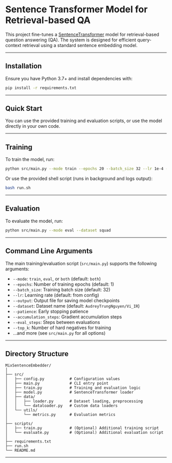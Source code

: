 # Sentence Transformer Model for Retrieval-based QA

This project fine-tunes a [SentenceTransformer](https://www.sbert.net/) model for retrieval-based question answering (QA). The system is designed for efficient query-context retrieval using a standard sentence embedding model.

---

## Installation

Ensure you have Python 3.7+ and install dependencies with:

```bash
pip install -r requirements.txt
```

---

## Quick Start

You can use the provided training and evaluation scripts, or use the model directly in your own code.

---

## Training

To train the model, run:

```bash
python src/main.py --mode train --epochs 20 --batch_size 32 --lr 1e-4 --dataset squad
```

Or use the provided shell script (runs in background and logs output):

```bash
bash run.sh
```

---

## Evaluation

To evaluate the model, run:

```bash
python src/main.py --mode eval --dataset squad
```

---

## Command Line Arguments

The main training/evaluation script (`src/main.py`) supports the following arguments:

- `--mode`: `train`, `eval`, or `both` (default: `both`)
- `--epochs`: Number of training epochs (default: 1)
- `--batch_size`: Training batch size (default: 32)
- `--lr`: Learning rate (default: from config)
- `--output`: Output file for saving model checkpoints
- `--dataset`: Dataset name (default: `AudreyTrungNguyen/Vi_IR`)
- `--patience`: Early stopping patience
- `--accumulation_steps`: Gradient accumulation steps
- `--eval_steps`: Steps between evaluations
- `--top_k`: Number of hard negatives for training
- ...and more (see `src/main.py` for all options)

---

## Directory Structure

```
MixSentenceEmbedder/
│
├── src/
│   ├── config.py           # Configuration values
│   ├── main.py             # CLI entry point
│   ├── train.py            # Training and evaluation logic
│   ├── model.py            # SentenceTransformer loader
│   ├── data/
│   │   ├── loader.py       # Dataset loading, preprocessing
│   │   └── dataloader.py   # Custom data loaders
│   └── utils/
│       └── metrics.py      # Evaluation metrics
│
├── scripts/
│   ├── train.py            # (Optional) Additional training script
│   └── evaluate.py         # (Optional) Additional evaluation script
│
├── requirements.txt
├── run.sh
└── README.md
```

---

